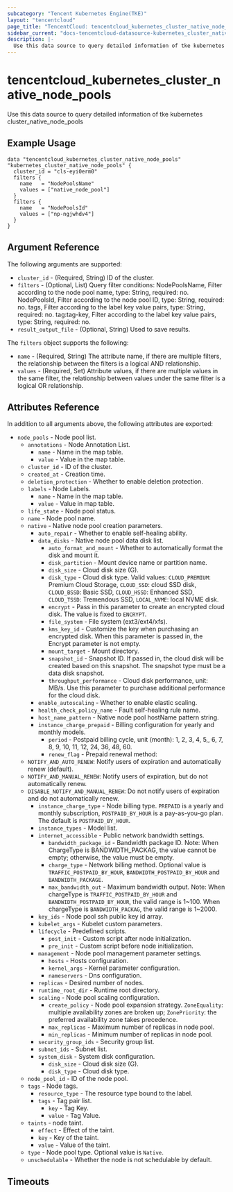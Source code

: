 ```yaml
---
subcategory: "Tencent Kubernetes Engine(TKE)"
layout: "tencentcloud"
page_title: "TencentCloud: tencentcloud_kubernetes_cluster_native_node_pools"
sidebar_current: "docs-tencentcloud-datasource-kubernetes_cluster_native_node_pools"
description: |-
  Use this data source to query detailed information of tke kubernetes cluster_native_node_pools
---
```


# tencentcloud_kubernetes_cluster_native_node_pools

Use this data source to query detailed information of tke kubernetes cluster_native_node_pools

## Example Usage

```hcl
data "tencentcloud_kubernetes_cluster_native_node_pools" "kubernetes_cluster_native_node_pools" {
  cluster_id = "cls-eyi0erm0"
  filters {
    name   = "NodePoolsName"
    values = ["native_node_pool"]
  }
  filters {
    name   = "NodePoolsId"
    values = ["np-ngjwhdv4"]
  }
}
```

## Argument Reference

The following arguments are supported:

* `cluster_id` - (Required, String) ID of the cluster.
* `filters` - (Optional, List) Query filter conditions: NodePoolsName, Filter according to the node pool name, type: String, required: no. NodePoolsId, Filter according to the node pool ID, type: String, required: no. tags, Filter according to the label key value pairs, type: String, required: no. tag:tag-key, Filter according to the label key value pairs, type: String, required: no.
* `result_output_file` - (Optional, String) Used to save results.

The `filters` object supports the following:

* `name` - (Required, String) The attribute name, if there are multiple filters, the relationship between the filters is a logical AND relationship.
* `values` - (Required, Set) Attribute values, if there are multiple values in the same filter, the relationship between values under the same filter is a logical OR relationship.

## Attributes Reference

In addition to all arguments above, the following attributes are exported:

* `node_pools` - Node pool list.
  * `annotations` - Node Annotation List.
    * `name` - Name in the map table.
    * `value` - Value in the map table.
  * `cluster_id` - ID of the cluster.
  * `created_at` - Creation time.
  * `deletion_protection` - Whether to enable deletion protection.
  * `labels` - Node Labels.
    * `name` - Name in the map table.
    * `value` - Value in map table.
  * `life_state` - Node pool status.
  * `name` - Node pool name.
  * `native` - Native node pool creation parameters.
    * `auto_repair` - Whether to enable self-healing ability.
    * `data_disks` - Native node pool data disk list.
      * `auto_format_and_mount` - Whether to automatically format the disk and mount it.
      * `disk_partition` - Mount device name or partition name.
      * `disk_size` - Cloud disk size (G).
      * `disk_type` - Cloud disk type. Valid values: `CLOUD_PREMIUM`: Premium Cloud Storage, `CLOUD_SSD`: cloud SSD disk, `CLOUD_BSSD`: Basic SSD, `CLOUD_HSSD`: Enhanced SSD, `CLOUD_TSSD`: Tremendous SSD, `LOCAL_NVME`: local NVME disk.
      * `encrypt` - Pass in this parameter to create an encrypted cloud disk. The value is fixed to `ENCRYPT`.
      * `file_system` - File system (ext3/ext4/xfs).
      * `kms_key_id` - Customize the key when purchasing an encrypted disk. When this parameter is passed in, the Encrypt parameter is not empty.
      * `mount_target` - Mount directory.
      * `snapshot_id` - Snapshot ID. If passed in, the cloud disk will be created based on this snapshot. The snapshot type must be a data disk snapshot.
      * `throughput_performance` - Cloud disk performance, unit: MB/s. Use this parameter to purchase additional performance for the cloud disk.
    * `enable_autoscaling` - Whether to enable elastic scaling.
    * `health_check_policy_name` - Fault self-healing rule name.
    * `host_name_pattern` - Native node pool hostName pattern string.
    * `instance_charge_prepaid` - Billing configuration for yearly and monthly models.
      * `period` - Postpaid billing cycle, unit (month): 1, 2, 3, 4, 5,, 6, 7, 8, 9, 10, 11, 12, 24, 36, 48, 60.
      * `renew_flag` - Prepaid renewal method:
  - `NOTIFY_AND_AUTO_RENEW`: Notify users of expiration and automatically renew (default).
  - `NOTIFY_AND_MANUAL_RENEW`: Notify users of expiration, but do not automatically renew.
  - `DISABLE_NOTIFY_AND_MANUAL_RENEW`: Do not notify users of expiration and do not automatically renew.
    * `instance_charge_type` - Node billing type. `PREPAID` is a yearly and monthly subscription, `POSTPAID_BY_HOUR` is a pay-as-you-go plan. The default is `POSTPAID_BY_HOUR`.
    * `instance_types` - Model list.
    * `internet_accessible` - Public network bandwidth settings.
      * `bandwidth_package_id` - Bandwidth package ID. Note: When ChargeType is BANDWIDTH_PACKAG, the value cannot be empty; otherwise, the value must be empty.
      * `charge_type` - Network billing method. Optional value is `TRAFFIC_POSTPAID_BY_HOUR`, `BANDWIDTH_POSTPAID_BY_HOUR` and `BANDWIDTH_PACKAGE`.
      * `max_bandwidth_out` - Maximum bandwidth output. Note: When chargeType is `TRAFFIC_POSTPAID_BY_HOUR` and `BANDWIDTH_POSTPAID_BY_HOUR`, the valid range is 1~100. When chargeType is `BANDWIDTH_PACKAG`, the valid range is 1~2000.
    * `key_ids` - Node pool ssh public key id array.
    * `kubelet_args` - Kubelet custom parameters.
    * `lifecycle` - Predefined scripts.
      * `post_init` - Custom script after node initialization.
      * `pre_init` - Custom script before node initialization.
    * `management` - Node pool management parameter settings.
      * `hosts` - Hosts configuration.
      * `kernel_args` - Kernel parameter configuration.
      * `nameservers` - Dns configuration.
    * `replicas` - Desired number of nodes.
    * `runtime_root_dir` - Runtime root directory.
    * `scaling` - Node pool scaling configuration.
      * `create_policy` - Node pool expansion strategy. `ZoneEquality`: multiple availability zones are broken up; `ZonePriority`: the preferred availability zone takes precedence.
      * `max_replicas` - Maximum number of replicas in node pool.
      * `min_replicas` - Minimum number of replicas in node pool.
    * `security_group_ids` - Security group list.
    * `subnet_ids` - Subnet list.
    * `system_disk` - System disk configuration.
      * `disk_size` - Cloud disk size (G).
      * `disk_type` - Cloud disk type.
  * `node_pool_id` - ID of the node pool.
  * `tags` - Node tags.
    * `resource_type` - The resource type bound to the label.
    * `tags` - Tag pair list.
      * `key` - Tag Key.
      * `value` - Tag Value.
  * `taints` - node taint.
    * `effect` - Effect of the taint.
    * `key` - Key of the taint.
    * `value` - Value of the taint.
  * `type` - Node pool type. Optional value is `Native`.
  * `unschedulable` - Whether the node is not schedulable by default.


## Timeouts

<no value>


